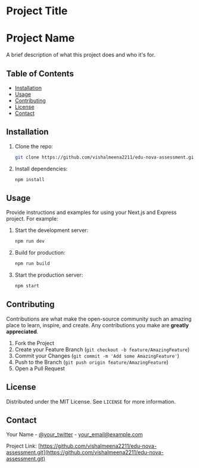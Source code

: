 # Project Title
# Project Name

A brief description of what this project does and who it's for.

## Table of Contents

- [Installation](#installation)
- [Usage](#usage)
- [Contributing](#contributing)
- [License](#license)
- [Contact](#contact)

## Installation

1. Clone the repo:
    ```sh
    git clone https://github.com/vishalmeena2211/edu-nova-assessment.git
    ```
2. Install dependencies:
    ```sh
    npm install
    ```

## Usage

Provide instructions and examples for using your Next.js and Express project. For example:

1. Start the development server:
    ```sh
    npm run dev
    ```
2. Build for production:
    ```sh
    npm run build
    ```
3. Start the production server:
    ```sh
    npm start
    ```

## Contributing

Contributions are what make the open-source community such an amazing place to learn, inspire, and create. Any contributions you make are **greatly appreciated**.

1. Fork the Project
2. Create your Feature Branch (`git checkout -b feature/AmazingFeature`)
3. Commit your Changes (`git commit -m 'Add some AmazingFeature'`)
4. Push to the Branch (`git push origin feature/AmazingFeature`)
5. Open a Pull Request

## License

Distributed under the MIT License. See `LICENSE` for more information.

## Contact

Your Name - [@your_twitter](https://twitter.com/your_twitter) - your_email@example.com

Project Link: [https://github.com/vishalmeena2211/edu-nova-assessment.git](https://github.com/vishalmeena2211/edu-nova-assessment.git)